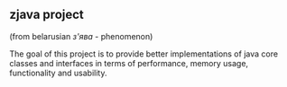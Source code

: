 ## zjava project
(from belarusian *з'ява* - phenomenon)

   The goal of this project is to provide better implementations of java core classes and interfaces in terms of performance, memory usage, functionality and usability.
